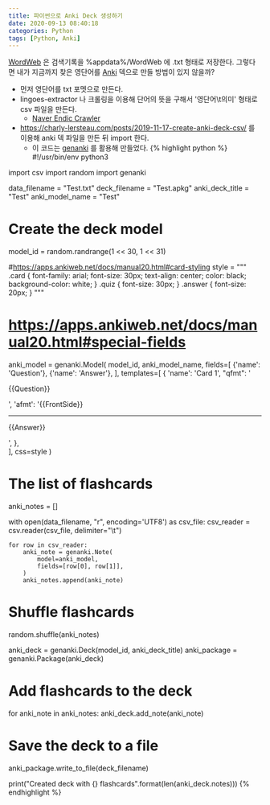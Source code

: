 ```yaml
---
title: 파이썬으로 Anki Deck 생성하기
date: 2020-09-13 08:40:18
categories: Python
tags: [Python, Anki]
---
```

[WordWeb](https://wordweb.info/) 은 검색기록을 %appdata%/WordWeb 에 .txt 형태로 저장한다. 그렇다면 내가 지금까지 찾은 영단어를 [Anki](https://apps.ankiweb.net/) 덱으로 만들 방법이 있지 않을까?  
- 먼저 영단어를 txt 포멧으로 만든다.
- lingoes-extractor 나 크롤링을 이용해 단어의 뜻을 구해서 '영단어\t의미' 형태로 csv 파일을 만든다.
  - [Naver Endic Crawler](https://github.com/hoonhoons/naver_endic_crawler)
- https://charly-lersteau.com/posts/2019-11-17-create-anki-deck-csv/ 를 이용해 anki 덱 파일을 만든 뒤 import 한다.
  - 이 코드는 [genanki](https://github.com/kerrickstaley/genanki) 를 활용해 만들었다.
{% highlight python %}
#!/usr/bin/env python3

import csv
import random
import genanki

data_filename = "Test.txt"
deck_filename = "Test.apkg"
anki_deck_title = "Test"
anki_model_name = "Test"

# Create the deck model
model_id = random.randrange(1 << 30, 1 << 31)

#https://apps.ankiweb.net/docs/manual20.html#card-styling
style = """
.card {
 font-family: arial;
 font-size: 30px;
 text-align: center;
 color: black;
 background-color: white;
}
.quiz {
 font-size: 30px;
}
.answer {
 font-size: 20px;
}
"""
# https://apps.ankiweb.net/docs/manual20.html#special-fields
anki_model = genanki.Model(
    model_id,
    anki_model_name,
    fields=[
        {'name': 'Question'},
        {'name': 'Answer'},
    ],
    templates=[
        {
            'name': 'Card 1',
            "qfmt": '<p class="quiz">{{Question}}</p>',
            'afmt': '{{FrontSide}}<hr id="answer"><p class="answer">{{Answer}}</p>',
        },      
    ],
    css=style
)

# The list of flashcards
anki_notes = []

with open(data_filename, "r", encoding='UTF8') as csv_file:
    csv_reader = csv.reader(csv_file, delimiter="\t")

    for row in csv_reader:
        anki_note = genanki.Note(
            model=anki_model,
            fields=[row[0], row[1]],
        )
        anki_notes.append(anki_note)

# Shuffle flashcards
random.shuffle(anki_notes)

anki_deck = genanki.Deck(model_id, anki_deck_title)
anki_package = genanki.Package(anki_deck)

# Add flashcards to the deck
for anki_note in anki_notes:
    anki_deck.add_note(anki_note)

# Save the deck to a file
anki_package.write_to_file(deck_filename)

print("Created deck with {} flashcards".format(len(anki_deck.notes)))
{% endhighlight %}
